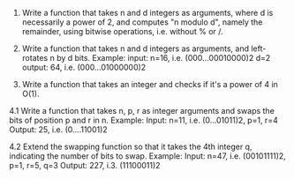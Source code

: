 1. Write a function that takes n and d integers as arguments, where d is necessarily a power of 2, and computes "n modulo d", namely the remainder, using bitwise operations, i.e. without % or /.

2. Write a function that takes n and d integers as arguments, and left-rotates n by d bits.
        Example:
                input: n=16, i.e. (000...00010000)2
                       d=2
                output:
                       64, i.e. (000...01000000)2

3. Write a function that takes an integer and checks if it's a power of 4 in O(1).

4.1 Write a function that takes n, p, r as integer arguments and swaps the bits of position p and r in n.
        Example:
                Input: n=11, i.e. (0...01011)2, p=1, r=4
                Output: 25, i.e. (0....11001)2

4.2 Extend the swapping function so that it takes the 4th integer q, indicating the number of bits to swap.
Example:
        Input: n=47, i.e. (00101111)2, p=1, r=5, q=3
        Output: 227, i.3. (11100011)2
